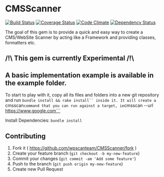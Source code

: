 # CMSScanner

[![Build Status](https://img.shields.io/travis/wpscanteam/CMSScanner.svg)](https://travis-ci.org/wpscanteam/CMSScanner)
[![Coverage Status](https://img.shields.io/coveralls/wpscanteam/CMSScanner.svg)](https://coveralls.io/r/wpscanteam/CMSScanner)
[![Code Climate](https://img.shields.io/codeclimate/github/wpscanteam/CMSScanner.svg)](https://codeclimate.com/github/wpscanteam/CMSScanner)
[![Dependency Status](https://img.shields.io/gemnasium/wpscanteam/CMSScanner.svg)](https://gemnasium.com/wpscanteam/CMSScanner)

The goal of this gem is to provide a quick and easy way to create a CMS/WebSite Scanner by acting like a Framework and providing classes, formatters etc.

## /!\ This gem is currently Experimental /!\

## A basic implementation example is available in the example folder.

To start to play with it, copy all its files and folders into a new git repository and run ```bundle install && rake install`` inside it.
It will create a ```cmsscan``` command that you can run against a target, ie ```cmsscan --url https://www.google.com```


Install Dependencies: ```bundle install```

## Contributing

1. Fork it ( https://github.com/wpscanteam/CMSScanner/fork )
2. Create your feature branch (`git checkout -b my-new-feature`)
3. Commit your changes (`git commit -am 'Add some feature'`)
4. Push to the branch (`git push origin my-new-feature`)
5. Create new Pull Request
